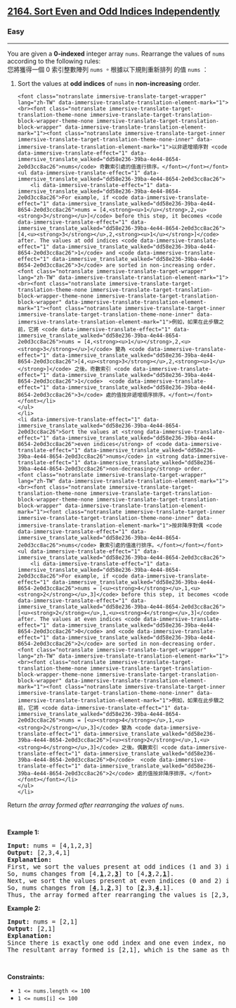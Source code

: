 <h2><a href="https://leetcode.com/problems/sort-even-and-odd-indices-independently/">2164. Sort Even and Odd Indices Independently</a></h2><h3>Easy</h3><hr><div><p data-immersive-translate-effect="1" data-immersive_translate_walked="dd58e236-39ba-4e44-8654-2e0d3cc8ac26">You are given a <strong data-immersive-translate-effect="1" data-immersive_translate_walked="dd58e236-39ba-4e44-8654-2e0d3cc8ac26">0-indexed</strong> integer array <code data-immersive-translate-effect="1" data-immersive_translate_walked="dd58e236-39ba-4e44-8654-2e0d3cc8ac26">nums</code>. Rearrange the values of <code data-immersive-translate-effect="1" data-immersive_translate_walked="dd58e236-39ba-4e44-8654-2e0d3cc8ac26">nums</code> according to the following rules:<font class="notranslate immersive-translate-target-wrapper" lang="zh-TW" data-immersive-translate-translation-element-mark="1"><br><font class="notranslate immersive-translate-target-translation-theme-none immersive-translate-target-translation-block-wrapper-theme-none immersive-translate-target-translation-block-wrapper" data-immersive-translate-translation-element-mark="1"><font class="notranslate immersive-translate-target-inner immersive-translate-target-translation-theme-none-inner" data-immersive-translate-translation-element-mark="1">您將獲得一個 0 索引整數陣列 <code data-immersive-translate-effect="1" data-immersive_translate_walked="dd58e236-39ba-4e44-8654-2e0d3cc8ac26">nums</code> 。根據以下規則重新排列 的值 <code data-immersive-translate-effect="1" data-immersive_translate_walked="dd58e236-39ba-4e44-8654-2e0d3cc8ac26">nums</code> ：</font></font></font></p>

<ol>
	<li data-immersive-translate-effect="1" data-immersive_translate_walked="dd58e236-39ba-4e44-8654-2e0d3cc8ac26">Sort the values at <strong data-immersive-translate-effect="1" data-immersive_translate_walked="dd58e236-39ba-4e44-8654-2e0d3cc8ac26">odd indices</strong> of <code data-immersive-translate-effect="1" data-immersive_translate_walked="dd58e236-39ba-4e44-8654-2e0d3cc8ac26">nums</code> in <strong data-immersive-translate-effect="1" data-immersive_translate_walked="dd58e236-39ba-4e44-8654-2e0d3cc8ac26">non-increasing</strong> order.

	<font class="notranslate immersive-translate-target-wrapper" lang="zh-TW" data-immersive-translate-translation-element-mark="1"><br><font class="notranslate immersive-translate-target-translation-theme-none immersive-translate-target-translation-block-wrapper-theme-none immersive-translate-target-translation-block-wrapper" data-immersive-translate-translation-element-mark="1"><font class="notranslate immersive-translate-target-inner immersive-translate-target-translation-theme-none-inner" data-immersive-translate-translation-element-mark="1">以非遞增順序對 <code data-immersive-translate-effect="1" data-immersive_translate_walked="dd58e236-39ba-4e44-8654-2e0d3cc8ac26">nums</code> 奇數索引處的值進行排序。</font></font></font><ul data-immersive-translate-effect="1" data-immersive_translate_walked="dd58e236-39ba-4e44-8654-2e0d3cc8ac26">
		<li data-immersive-translate-effect="1" data-immersive_translate_walked="dd58e236-39ba-4e44-8654-2e0d3cc8ac26">For example, if <code data-immersive-translate-effect="1" data-immersive_translate_walked="dd58e236-39ba-4e44-8654-2e0d3cc8ac26">nums = [4,<strong><u>1</u></strong>,2,<u><strong>3</strong></u>]</code> before this step, it becomes <code data-immersive-translate-effect="1" data-immersive_translate_walked="dd58e236-39ba-4e44-8654-2e0d3cc8ac26">[4,<u><strong>3</strong></u>,2,<strong><u>1</u></strong>]</code> after. The values at odd indices <code data-immersive-translate-effect="1" data-immersive_translate_walked="dd58e236-39ba-4e44-8654-2e0d3cc8ac26">1</code> and <code data-immersive-translate-effect="1" data-immersive_translate_walked="dd58e236-39ba-4e44-8654-2e0d3cc8ac26">3</code> are sorted in non-increasing order.<font class="notranslate immersive-translate-target-wrapper" lang="zh-TW" data-immersive-translate-translation-element-mark="1"><br><font class="notranslate immersive-translate-target-translation-theme-none immersive-translate-target-translation-block-wrapper-theme-none immersive-translate-target-translation-block-wrapper" data-immersive-translate-translation-element-mark="1"><font class="notranslate immersive-translate-target-inner immersive-translate-target-translation-theme-none-inner" data-immersive-translate-translation-element-mark="1">例如，如果在此步驟之前，它將 <code data-immersive-translate-effect="1" data-immersive_translate_walked="dd58e236-39ba-4e44-8654-2e0d3cc8ac26">nums = [4,<strong><u>1</u></strong>,2,<u><strong>3</strong></u>]</code> 變為 <code data-immersive-translate-effect="1" data-immersive_translate_walked="dd58e236-39ba-4e44-8654-2e0d3cc8ac26">[4,<u><strong>3</strong></u>,2,<strong><u>1</u></strong>]</code> 之後。奇數索引 <code data-immersive-translate-effect="1" data-immersive_translate_walked="dd58e236-39ba-4e44-8654-2e0d3cc8ac26">1</code>  <code data-immersive-translate-effect="1" data-immersive_translate_walked="dd58e236-39ba-4e44-8654-2e0d3cc8ac26">3</code> 處的值按非遞增順序排序。</font></font></font></li>
	</ul>
	</li>
	<li data-immersive-translate-effect="1" data-immersive_translate_walked="dd58e236-39ba-4e44-8654-2e0d3cc8ac26">Sort the values at <strong data-immersive-translate-effect="1" data-immersive_translate_walked="dd58e236-39ba-4e44-8654-2e0d3cc8ac26">even indices</strong> of <code data-immersive-translate-effect="1" data-immersive_translate_walked="dd58e236-39ba-4e44-8654-2e0d3cc8ac26">nums</code> in <strong data-immersive-translate-effect="1" data-immersive_translate_walked="dd58e236-39ba-4e44-8654-2e0d3cc8ac26">non-decreasing</strong> order.
	<font class="notranslate immersive-translate-target-wrapper" lang="zh-TW" data-immersive-translate-translation-element-mark="1"><br><font class="notranslate immersive-translate-target-translation-theme-none immersive-translate-target-translation-block-wrapper-theme-none immersive-translate-target-translation-block-wrapper" data-immersive-translate-translation-element-mark="1"><font class="notranslate immersive-translate-target-inner immersive-translate-target-translation-theme-none-inner" data-immersive-translate-translation-element-mark="1">按非降序對偶 <code data-immersive-translate-effect="1" data-immersive_translate_walked="dd58e236-39ba-4e44-8654-2e0d3cc8ac26">nums</code> 數索引處的值進行排序。</font></font></font><ul data-immersive-translate-effect="1" data-immersive_translate_walked="dd58e236-39ba-4e44-8654-2e0d3cc8ac26">
		<li data-immersive-translate-effect="1" data-immersive_translate_walked="dd58e236-39ba-4e44-8654-2e0d3cc8ac26">For example, if <code data-immersive-translate-effect="1" data-immersive_translate_walked="dd58e236-39ba-4e44-8654-2e0d3cc8ac26">nums = [<u><strong>4</strong></u>,1,<u><strong>2</strong></u>,3]</code> before this step, it becomes <code data-immersive-translate-effect="1" data-immersive_translate_walked="dd58e236-39ba-4e44-8654-2e0d3cc8ac26">[<u><strong>2</strong></u>,1,<u><strong>4</strong></u>,3]</code> after. The values at even indices <code data-immersive-translate-effect="1" data-immersive_translate_walked="dd58e236-39ba-4e44-8654-2e0d3cc8ac26">0</code> and <code data-immersive-translate-effect="1" data-immersive_translate_walked="dd58e236-39ba-4e44-8654-2e0d3cc8ac26">2</code> are sorted in non-decreasing order.<font class="notranslate immersive-translate-target-wrapper" lang="zh-TW" data-immersive-translate-translation-element-mark="1"><br><font class="notranslate immersive-translate-target-translation-theme-none immersive-translate-target-translation-block-wrapper-theme-none immersive-translate-target-translation-block-wrapper" data-immersive-translate-translation-element-mark="1"><font class="notranslate immersive-translate-target-inner immersive-translate-target-translation-theme-none-inner" data-immersive-translate-translation-element-mark="1">例如，如果在此步驟之前，它將 <code data-immersive-translate-effect="1" data-immersive_translate_walked="dd58e236-39ba-4e44-8654-2e0d3cc8ac26">nums = [<u><strong>4</strong></u>,1,<u><strong>2</strong></u>,3]</code> 變為 <code data-immersive-translate-effect="1" data-immersive_translate_walked="dd58e236-39ba-4e44-8654-2e0d3cc8ac26">[<u><strong>2</strong></u>,1,<u><strong>4</strong></u>,3]</code> 之後。偶數索引 <code data-immersive-translate-effect="1" data-immersive_translate_walked="dd58e236-39ba-4e44-8654-2e0d3cc8ac26">0</code>  <code data-immersive-translate-effect="1" data-immersive_translate_walked="dd58e236-39ba-4e44-8654-2e0d3cc8ac26">2</code> 處的值按非降序排序。</font></font></font></li>
	</ul>
	</li>
</ol>

<p>Return <em>the array formed after rearranging the values of</em> <code>nums</code>.</p>

<p>&nbsp;</p>
<p><strong class="example">Example 1:</strong></p>

<pre><strong>Input:</strong> nums = [4,1,2,3]
<strong>Output:</strong> [2,3,4,1]
<strong>Explanation:</strong> 
First, we sort the values present at odd indices (1 and 3) in non-increasing order.
So, nums changes from [4,<strong><u>1</u></strong>,2,<strong><u>3</u></strong>] to [4,<u><strong>3</strong></u>,2,<strong><u>1</u></strong>].
Next, we sort the values present at even indices (0 and 2) in non-decreasing order.
So, nums changes from [<u><strong>4</strong></u>,1,<strong><u>2</u></strong>,3] to [<u><strong>2</strong></u>,3,<u><strong>4</strong></u>,1].
Thus, the array formed after rearranging the values is [2,3,4,1].
</pre>

<p><strong class="example">Example 2:</strong></p>

<pre><strong>Input:</strong> nums = [2,1]
<strong>Output:</strong> [2,1]
<strong>Explanation:</strong> 
Since there is exactly one odd index and one even index, no rearrangement of values takes place.
The resultant array formed is [2,1], which is the same as the initial array. 
</pre>

<p>&nbsp;</p>
<p><strong>Constraints:</strong></p>

<ul>
	<li><code>1 &lt;= nums.length &lt;= 100</code></li>
	<li><code>1 &lt;= nums[i] &lt;= 100</code></li>
</ul>
</div>